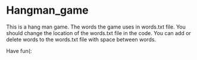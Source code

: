 # Hangman_game
This is a hang man game.
The words the game uses in words.txt file.
You should change the location of the words.txt file in the code.
You can add or delete words to the words.txt  file with space between words.

Have fun(:
